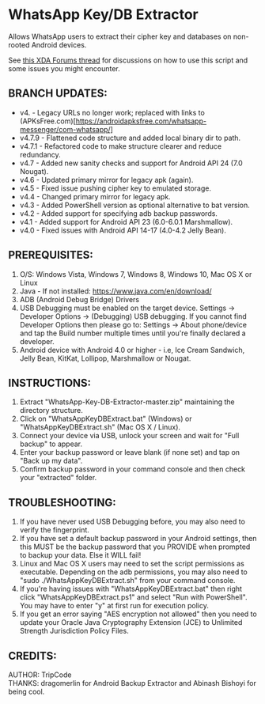 
# WhatsApp Key/DB Extractor

Allows WhatsApp users to extract their cipher key and databases on non-rooted Android devices.

See [this XDA Forums thread](https://forum.xda-developers.com/t/tool-whatsapp-key-db-extractor-crypt6-12-non-root-updated-october-2016.2770982) for discussions on how to use this script and some issues you might encounter.

## BRANCH UPDATES:

 * v4.    - Legacy URLs no longer work; replaced with links to (APKsFree.com)[https://androidapksfree.com/whatsapp-messenger/com-whatsapp/]
 * v4.7.9 - Flattened code structure and added local binary dir to path.
 * v4.7.1 - Refactored code to make structure clearer and reduce redundancy.
 * v4.7   - Added new sanity checks and support for Android API 24 (7.0 Nougat).
 * v4.6   - Updated primary mirror for legacy apk (again).
 * v4.5   - Fixed issue pushing cipher key to emulated storage.
 * v4.4   - Changed primary mirror for legacy apk.
 * v4.3   - Added PowerShell version as optional alternative to bat version.
 * v4.2   - Added support for specifying adb backup passwords.
 * v4.1   - Added support for Android API 23 (6.0-6.0.1 Marshmallow).
 * v4.0   - Fixed issues with Android API 14-17 (4.0-4.2 Jelly Bean).

## PREREQUISITES:

 1. O/S: Windows Vista, Windows 7, Windows 8, Windows 10, Mac OS X or Linux
 1. Java - If not installed: https://www.java.com/en/download/
 1. ADB (Android Debug Bridge) Drivers
 1. USB Debugging must be enabled on the target device. Settings -> Developer Options -> (Debugging) USB debugging.
    If you cannot find Developer Options then please go to: Settings -> About phone/device and tap the Build number multiple times until you're finally declared a developer.
 1. Android device with Android 4.0 or higher - i.e, Ice Cream Sandwich, Jelly Bean, KitKat, Lollipop, Marshmallow or Nougat.

## INSTRUCTIONS:

 1. Extract "WhatsApp-Key-DB-Extractor-master.zip" maintaining the directory structure.
 1. Click on "WhatsAppKeyDBExtract.bat" (Windows) or "WhatsAppKeyDBExtract.sh" (Mac OS X / Linux).
 1. Connect your device via USB, unlock your screen and wait for "Full backup" to appear.
 1. Enter your backup password or leave blank (if none set) and tap on "Back up my data".
 1. Confirm backup password in your command console and then check your "extracted" folder.

## TROUBLESHOOTING:

 1. If you have never used USB Debugging before, you may also need to verify the fingerprint.
 1. If you have set a default backup password in your Android settings, then this MUST be the
     backup password that you PROVIDE when prompted to backup your data. Else it WILL fail!
 1. Linux and Mac OS X users may need to set the script permissions as executable. Depending on the
     adb permissions, you may also need to "sudo ./WhatsAppKeyDBExtract.sh" from your command console.
 1. If you're having issues with "WhatsAppKeyDBExtract.bat" then right click "WhatsAppKeyDBExtract.ps1"
     and select "Run with PowerShell". You may have to enter "y" at first run for execution policy.
 1. If you get an error saying "AES encryption not allowed" then you need to update your Oracle Java
    Cryptography Extension (JCE) to Unlimited Strength Jurisdiction Policy Files.

## CREDITS:
 AUTHOR: TripCode  
 THANKS: dragomerlin for Android Backup Extractor and Abinash Bishoyi for being cool.  